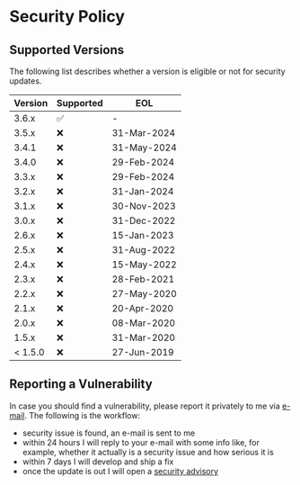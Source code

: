 # Security Policy

## Supported Versions

The following list describes whether a version is eligible or not for security updates.

| Version | Supported          | EOL         |
|---------|--------------------|-------------|
| 3.6.x   | :white_check_mark: | -           |
| 3.5.x   | :x:                | 31-Mar-2024 |
| 3.4.1   | :x:                | 31-May-2024 |
| 3.4.0   | :x:                | 29-Feb-2024 |
| 3.3.x   | :x:                | 29-Feb-2024 |
| 3.2.x   | :x:                | 31-Jan-2024 |
| 3.1.x   | :x:                | 30-Nov-2023 |
| 3.0.x   | :x:                | 31-Dec-2022 |
| 2.6.x   | :x:                | 15-Jan-2023 |
| 2.5.x   | :x:                | 31-Aug-2022 |
| 2.4.x   | :x:                | 15-May-2022 |
| 2.3.x   | :x:                | 28-Feb-2021 |
| 2.2.x   | :x:                | 27-May-2020 |
| 2.1.x   | :x:                | 20-Apr-2020 |
| 2.0.x   | :x:                | 08-Mar-2020 |
| 1.5.x   | :x:                | 31-Mar-2020 |
| < 1.5.0 | :x:                | 27-Jun-2019 |

## Reporting a Vulnerability

In case you should find a vulnerability, please report it privately to me via [e-mail](mailto:info@paolostivanin.com).
The following is the workflow:
- security issue is found, an e-mail is sent to me
- within 24 hours I will reply to your e-mail with some info like, for example, whether it actually is a security issue and how serious it is
- within 7 days I will develop and ship a fix
- once the update is out I will open a [security advisory](https://github.com/paolostivanin/OTPClient/security/advisories)
